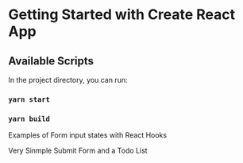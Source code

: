 # Getting Started with Create React App

## Available Scripts

In the project directory, you can run:

### `yarn start`

### `yarn build`

Examples of Form input states with React Hooks

Very Sinmple Submit Form and a Todo List

